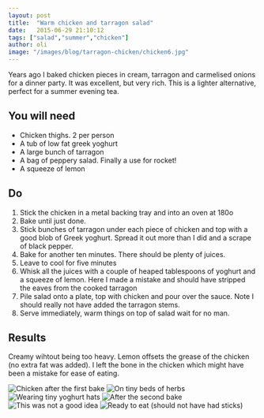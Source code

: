 ```yaml
---
layout: post
title:  "Warm chicken and tarragon salad"
date:   2015-06-29 21:10:12
tags: ["salad","summer","chicken"]
author: oli
image: "/images/blog/tarragon-chicken/chicken6.jpg"
---
```


Years ago I baked chicken pieces in cream, tarragon and carmelised onions for a dinner party. It was excellent, but very rich.  This is a lighter alternative, perfect for a summer evening tea.

## You will need

* Chicken thighs.  2 per person
* A tub of low fat greek yoghurt
* A large bunch of tarragon
* A bag of peppery salad.  Finally a use for rocket!
* A squeeze of lemon


## Do

1. Stick the chicken in a metal backing tray and into an oven at 180o
2. Bake until just done.
3. Stick bunches of tarragon under each piece of chicken and top with a good blob of Greek yoghurt.  Spread it out more than I did and a scrape of black pepper.
4. Bake for another ten minutes. There should be plenty of juices.
5. Leave to cool for five minutes
6. Whisk all the juices with a couple of heaped tablespoons of yoghurt and a squeeze of lemon.  Here I made a mistake and should have stripped the eaves from the cooked tarragon
7. Pile salad onto a plate, top with chicken and pour over the sauce.  Note I should really not have added the tarragon stems. 
8. Serve immediately, warm things on top of salad wait for no man.


## Results

Creamy wihtout being too heavy.  Lemon offsets the grease of the chicken (no extra fat was added).  I left the bone in the chicken which might have been a mistake for ease of eating.


![Chicken after the first bake](/images/blog/tarragon-chicken/chicken1.jpg)
![On tiny beds of herbs](/images/blog/tarragon-chicken/chicken2.jpg)
![Wearing tiny yoghurt hats](/images/blog/tarragon-chicken/chicken3.jpg)
![After the second bake](/images/blog/tarragon-chicken/chicken4.jpg)
![This was not a good idea](/images/blog/tarragon-chicken/chicken5.jpg)
![Ready to eat (should not have had sticks)](/images/blog/tarragon-chicken/chicken6.jpg)

